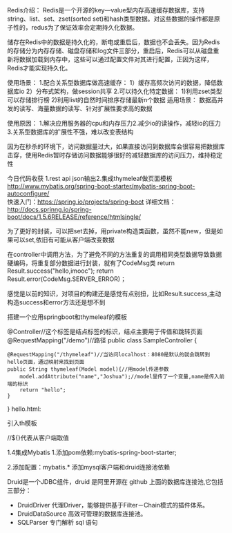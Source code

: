 Redis介绍：
Redis是一个开源的key—value型内存高速缓存数据库，支持string、list、set、zset(sorted set)和hash类型数据。对这些数据的操作都是原子性的，redus为了保证效率会定期持久化数据。

储存在Redis中的数据是持久化的，断电或重启后，数据也不会丢失。因为Redis的存储分为内存存储、磁盘存储和log文件三部分，重启后，Redis可以从磁盘重新将数据加载到内存中，这些可以通过配置文件对其进行配置，正因为这样，Redis才能实现持久化。


使用场景：
 1.配合关系型数据库做高速缓存：
 1）缓存高频次访问的数据，降低数据库io 2）分布式架构，做session共享
 2.可以持久化特定数据：
1)利用zset类型可以存储排行榜 2)利用list的自然时间排序存储最新n个数据
适用场景： 数据高并发的读写、海量数据的读写、针对扩展性要求高的数据

使用原因：
1.解决应用服务器的cpu和内存压力2.减少io的读操作，减轻io的压力3.关系型数据库的扩展性不强，难以改变表结构


因为在秒杀的环境下，访问数据量过大，如果直接访问到数据库会很容易把数据库击穿，使用Redis暂时存储访问数据能够很好的减轻数据库的访问压力，维持稳定性



今日代码收获
1.rest api json输出2.集成thymeleaf做页面模板
http://www.mybatis.org/spring-boot-starter/mybatis-spring-boot-autoconfigure/   
快速入门：https://spring.io/projects/spring-boot
详细文档：http://docs.sprinng.io/spring-boot/docs/1.5.6RELEASE/reference/htmlsingle/

为了更好的封装，可以把set去掉，用private构造类函数，虽然不能new，但是如果可以set,依旧有可能从客户端改变数据

在controller中调用方法，为了避免不同的方法重复的调用相同类型数据导致数据硬编码，将重复部分数据进行封装，就有了CodeMsg类
return Result.success("hello,imooc");
return Result.error(CodeMsg.SERVER_ERROR)；

感觉是以前的知识，对项目的构建还是感觉有点别扭，比如Result.success,主动构造success和error方法还是想不到

搭建一个应用springboot和thymeleaf的模板

@Controller//这个标签是结点标签的标识，结点主要用于传值和跳转页面
@RequestMapping("/demo")//路径
public class SampleController {

    @RequestMapping("/thymeleaf")//当访问localhost：8080是默认的就会跳转到hello页面，通过映射来找到页面
    public String thymeleaf(Model model){//用model传递参数
        model.addAttribute("name","Joshua");//model里传了一个变量,name是传入前端的标识
        return "hello";
    }
}
hello.html:
<!DOCTYPE HTML>
<html xmlns:th="http://www.thymeleaf.org">引入th模板

<p th:text="'hello'+${name}"></p>//${}代表从客户端取值

1.4集成Mybatis
1.添加pom依赖:mybatis-spring-boot-starter;

2.添加配置：mybatis.*
添加mysql客户端和druid连接池依赖

Druid是一个JDBC组件，druid 是阿里开源在 github 上面的数据库连接池,它包括三部分：
* DruidDriver 代理Driver，能够提供基于Filter－Chain模式的插件体系。
* DruidDataSource 高效可管理的数据库连接池。
* SQLParser 专门解析 sql 语句


